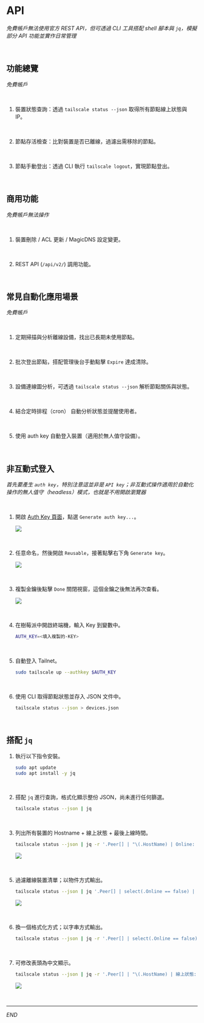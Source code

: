 # API

_免費帳戶無法使用官方 REST API，但可透過 CLI 工具搭配 shell 腳本與 `jq`，模擬部分 API 功能並實作日常管理_

<br>

## 功能總覽

_免費帳戶_

<br>

1. 裝置狀態查詢：透過 `tailscale status --json` 取得所有節點線上狀態與 IP。

<br>

2. 節點存活檢查：比對裝置是否已離線，過濾出需移除的節點。

<br>

3. 節點手動登出：透過 CLI 執行 `tailscale logout`，實現節點登出。

<br>

## 商用功能

_免費帳戶無法操作_

<br>

1. 裝置刪除 / ACL 更新 / MagicDNS 設定變更。

<br>

2. REST API (`/api/v2/`) 調用功能。

<br>

## 常見自動化應用場景

_免費帳戶_

<br>

1. 定期掃描與分析離線設備，找出已長期未使用節點。

<br>

2. 批次登出節點，搭配管理後台手動點擊 `Expire` 達成清除。

<br>

3. 設備連線圖分析，可透過 `tailscale status --json` 解析節點關係與狀態。

<br>

4. 結合定時排程（cron） 自動分析狀態並提醒使用者。

<br>

5. 使用 auth key 自動登入裝置（適用於無人值守設備）。

<br>

## 非互動式登入

_首先要產生 `auth key`，特別注意這並非是 `API key`；非互動式操作適用於自動化操作的無人值守（headless）模式，也就是不用開啟瀏覽器_

<br>

1. 開啟 [Auth Key 頁面](https://login.tailscale.com/admin/settings/keys)，點選 `Generate auth key...`。

    ![](images/img_216.png)

<br>

2. 任意命名，然後開啟 `Reusable`，接著點擊右下角 `Generate key`。

    ![](images/img_217.png)

<br>

3. 複製金鑰後點擊 `Done` 關閉視窗，這個金鑰之後無法再次查看。

    ![](images/img_218.png)

<br>

4. 在樹莓派中開啟終端機，輸入 Key 到變數中。

    ```bash
    AUTH_KEY=<填入複製的-KEY>
    ```

<br>

5. 自動登入 Tailnet。

    ```bash
    sudo tailscale up --authkey $AUTH_KEY
    ```

<br>

6. 使用 CLI 取得節點狀態並存入 JSON 文件中。

    ```bash
    tailscale status --json > devices.json
    ```

<br>

## 搭配 `jq`

1. 執行以下指令安裝。

    ```bash
    sudo apt update
    sudo apt install -y jq
    ```

<br>

2. 搭配 `jq` 進行查詢，格式化顯示整份 JSON，尚未進行任何篩選。

    ```bash
    tailscale status --json | jq
    ```

<br>

3. 列出所有裝置的 Hostname + 線上狀態 + 最後上線時間。

    ```bash
    tailscale status --json | jq -r '.Peer[] | "\(.HostName) | Online: \(.Online) | LastSeen: \(.LastSeen)"'
    ```

    ![](images/img_219.png)

<br>

5. 過濾離線裝置清單；以物件方式輸出。

    ```bash
    tailscale status --json | jq '.Peer[] | select(.Online == false) | {HostName, LastSeen}'
    ```

    ![](images/img_220.png)

<br>

6. 換一個格式化方式；以字串方式輸出。

    ```bash
    tailscale status --json | jq -r '.Peer[] | select(.Online == false) | "\(.HostName) | LastSeen: \(.LastSeen)"'
    ```

<br>

7. 可修改表頭為中文顯示。

    ```bash
    tailscale status --json | jq -r '.Peer[] | "\(.HostName) | 線上狀態: \(.Online) | 最後上線: \(.LastSeen)"'
    ```

    ![](images/img_221.png)

<br>

___

_END_


